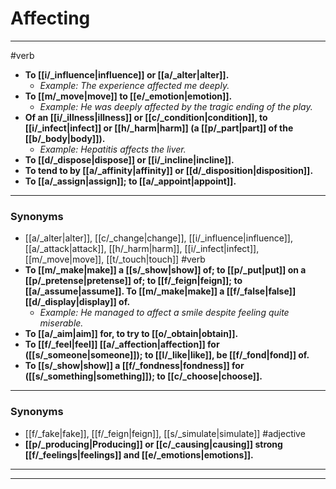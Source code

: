 # Affecting
---
#verb
- **To [[i/_influence|influence]] or [[a/_alter|alter]].**
	- _Example: The experience affected me deeply._
- **To [[m/_move|move]] to [[e/_emotion|emotion]].**
	- _Example: He was deeply affected by the tragic ending of the play._
- **Of an [[i/_illness|illness]] or [[c/_condition|condition]], to [[i/_infect|infect]] or [[h/_harm|harm]] (a [[p/_part|part]] of the [[b/_body|body]]).**
	- _Example: Hepatitis affects the liver._
- **To [[d/_dispose|dispose]] or [[i/_incline|incline]].**
- **To tend to by [[a/_affinity|affinity]] or [[d/_disposition|disposition]].**
- **To [[a/_assign|assign]]; to [[a/_appoint|appoint]].**
---
### Synonyms
- [[a/_alter|alter]], [[c/_change|change]], [[i/_influence|influence]], [[a/_attack|attack]], [[h/_harm|harm]], [[i/_infect|infect]], [[m/_move|move]], [[t/_touch|touch]]
#verb
- **To [[m/_make|make]] a [[s/_show|show]] of; to [[p/_put|put]] on a [[p/_pretense|pretense]] of; to [[f/_feign|feign]]; to [[a/_assume|assume]]. To [[m/_make|make]] a [[f/_false|false]] [[d/_display|display]] of.**
	- _Example: He managed to affect a smile despite feeling quite miserable._
- **To [[a/_aim|aim]] for, to try to [[o/_obtain|obtain]].**
- **To [[f/_feel|feel]] [[a/_affection|affection]] for ([[s/_someone|someone]]); to [[l/_like|like]], be [[f/_fond|fond]] of.**
- **To [[s/_show|show]] a [[f/_fondness|fondness]] for ([[s/_something|something]]); to [[c/_choose|choose]].**
---
### Synonyms
- [[f/_fake|fake]], [[f/_feign|feign]], [[s/_simulate|simulate]]
#adjective
- **[[p/_producing|Producing]] or [[c/_causing|causing]] strong [[f/_feelings|feelings]] and [[e/_emotions|emotions]].**
---
---
